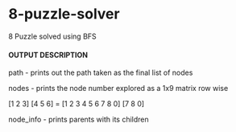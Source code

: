 # 8-puzzle-solver
8 Puzzle solved using BFS

#### **OUTPUT DESCRIPTION**
path - prints out the path taken as the final list of nodes

nodes - prints the node number explored as a 1x9 matrix row wise

[1 2 3]
[4 5 6]  =  [1 2 3 4 5 6 7 8 0]
[7 8 0]

node_info - prints parents with its children
